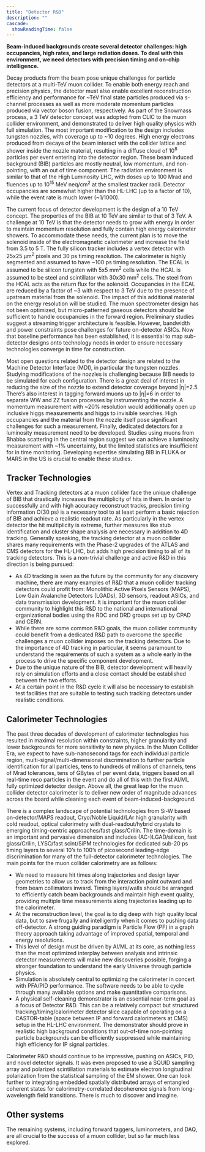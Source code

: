 ```yaml
---
title: "Detector R&D"
description: ""
cascade:
  showReadingTime: false
---
```


**Beam-induced backgrounds create several detector challenges: high occupancies, high rates, and large radiation doses. To deal with this environment, we need detectors with precision timing and on-chip intelligence.**

Decay products from the beam pose unique challenges for particle detectors at a multi-TeV muon collider. To enable both energy reach and precision physics, the detector must also enable excellent reconstruction efficiency and performance for ~TeV final state particles produced via s-channel processes as well as more moderate momentum particles produced via vector boson fusion, respectively. As part of the Snowmass process, a 3 TeV detector concept was adopted from CLIC to the muon collider environment, and demonstrated to deliver high quality physics with full simulation. The most important modification to the design includes tungsten nozzles, with coverage up to ~10 degrees. High energy electrons produced from decays of the beam interact with the collider lattice and shower inside the nozzle material, resulting in a diffuse cloud of 10<sup>8</sup> particles per event entering into the detector region. These beam induced background (BIB) particles are mostly neutral, low momentum, and non-pointing, with an out of time component. The radiation environment is similar to that of the High Luminosity LHC, with doses up to 100 Mrad and fluences up to 10<sup>15</sup> MeV neq/cm<sup>2</sup> at the smallest tracker radii. Detector occupancies are somewhat higher than the HL-LHC (up to a factor of 10), while the event rate is much lower (~1/1000).

The current focus of detector development is the design of a 10 TeV concept. The properties of the BIB at 10 TeV are similar to that of 3 TeV. A challenge at 10 TeV is that the detector needs to grow with energy in order to maintain momentum resolution and fully contain high energy calorimeter showers. To accommodate these needs, the current plan is to move the solenoid inside of the electromagnetic calorimeter and increase the field from 3.5 to 5 T. The fully silicon tracker includes a vertex detector with 25x25 μm<sup>2</sup> pixels and 30 ps timing resolution. The calorimeter is highly segmented and assumed to have ~100 ps timing resolution. The ECAL is assumed to be silicon tungsten with 5x5 mm<sup>2</sup> cells while the HCAL is assumed to be steel and scintillator with 30x30 mm<sup>2</sup> cells. The steel from the HCAL acts as the return flux for the solenoid. Occupancies in the ECAL are reduced by a factor of ~3 with respect to 3 TeV due to the presence of upstream material from the solenoid. The impact of this additional material on the energy resolution will be studied. The muon spectrometer design has not been optimized, but micro-patterned gaseous detectors should be sufficient to handle occupancies in the forward region. Preliminary studies suggest a streaming trigger architecture is feasible. However, bandwidth and power constraints pose challenges for future on-detector ASICs. Now that baseline performance has been established, it is essential to map sub-detector designs onto technology needs in order to ensure necessary technologies converge in time for construction.

Most open questions related to the detector design are related to the Machine Detector Interface (MDI), in particular the tungsten nozzles. Studying modifications of the nozzles is challenging because BIB needs to be simulated for each configuration. There is a great deal of interest in reducing the size of the nozzle to extend detector coverage beyond |η|=2.5. There’s also interest in tagging forward muons up to |η|=6 in order to separate WW and ZZ fusion processes by instrumenting the nozzle. A momentum measurement with ~20% resolution would additionally open up inclusive higgs measurements and higgs to invisible searches. High occupancies and the material from the nozzle itself pose significant challenges for such a measurement. Finally, dedicated detectors for a luminosity measurement need to be developed. Studies using muons from Bhabba scattering in the central region suggest we can achieve a luminosity measurement with ~1% uncertainty, but the limited statistics are insufficient for in time monitoring. Developing expertise simulating BIB in FLUKA or MARS in the US is crucial to enable these studies.

## Tracker Technologies

Vertex and Tracking detectors at a muon collider face the unique challenge of BIB that drastically increases the multiplicity of hits in them. In order to successfully and with high accuracy reconstruct tracks, precision timing information O(30 ps) is a necessary tool to at least perform a basic rejection of BIB and achieve a realistic readout rate. As particularly in the vertex detector the hit multiplicity is extreme, further measures like stub identification and cluster shape analysis are necessary in addition to 4D tracking. Generally speaking, the tracking detector at a muon collider shares many requirements with the Phase-2 upgrades of the ATLAS and CMS detectors for the HL-LHC, but adds high precision timing to all of its tracking detectors. This is a non-trivial challenge and active R\&D in this direction is being pursued:

- As 4D tracking is seen as the future by the community for any discovery machine, there are many examples of R\&D that a muon collider tracking detectors could profit from: Monolithic Active Pixels Sensors (MAPS), Low Gain Avalanche Detectors (LGADs), 3D sensors, readout ASICs, and data transmission development. It is important for the muon collider community to highlight this R\&D to the national and international organizational bodies using the RDC and DRD groups set up by CPAD and CERN.
- While there are some common R\&D goals, the muon collider community could benefit from a dedicated R\&D path to overcome the specific challenges a muon collider imposes on the tracking detectors. Due to the importance of 4D tracking in particular, it seems paramount to understand the requirements of such a system as a whole early in the process to drive the specific component development.
- Due to the unique nature of the BIB, detector development will heavily rely on simulation efforts and a close contact should be established between the two efforts.
- At a certain point in the R\&D cycle it will also be necessary to establish test facilities that are suitable to testing such tracking detectors under realistic conditions.

## Calorimeter Technologies

The past three decades of development of calorimeter technologies has resulted in maximal resolution within constraints, higher granularity and lower backgrounds for more sensitivity to new physics. In the Muon Collider Era, we expect to have sub-nanosecond tags for each individual particle region, multi-signal/multi-dimensional discrimination to further particle identification for all particles, tens to hundreds of millions of channels, tens of Mrad tolerances, tens of GBytes of per event data, triggers based on all real-time reco particles in the event and do all of this with the first AI/ML fully optimized detector design. Above all, the great leap for the muon collider detector calorimeter is to deliver new order of magnitude advances across the board while cleaning each event of beam-induced-background.

There is a complex landscape of potential technologies from Si-W based on-detector/MAPS readout, Cryo/Noble Liquid/LAr high granularity with cold readout, optical calorimetry with dual-readout/hybrid crystals to emerging timing-centric approaches/fast glass/Crilin. The time-domain is an important and pervasive dimension and includes (AC-)LGAD/silicon, fast glass/Crilin, LYSO/fast scint/SiPM technologies for dedicated sub-20 ps timing layers to several 10’s to 100’s of picosecond leading-edge discrimination for many of the full-detector calorimeter technologies. The main points for the muon collider calorimetry are as follows:

- We need to measure hit times along trajectories and design layer geometries to allow us to track from the interaction point outward and from beam collimators inward. Timing layers/walls should be arranged to efficiently catch beam backgrounds and maintain high event quality, providing multiple time measurements along trajectories leading up to the calorimeter.
- At the reconstruction level, the goal is to dig deep with high quality local data, but to save frugally and intelligently when it comes to pushing data off-detector. A strong guiding paradigm is Particle Flow (PF) in a graph theory approach taking advantage of improved spatial, temporal and energy resolutions.
- This level of design must be driven by AI/ML at its core, as nothing less than the most optimized interplay between analysis and intrinsic detector measurements will make new discoveries possible, forging a stronger foundation to understand the early Universe through particle physics.
- Simulation is absolutely central to optimizing the calorimeter in concert with PFA/PID performance. The software needs to be able to cycle through many available options and make quantitative comparisons.
- A physical self-cleaning demonstrator is an essential near-term goal as a focus of Detector R\&D. This can be a relatively compact but structured tracking/timing/calorimeter detector slice capable of operating on a CASTOR-table (space between IP and forward calorimeters at CMS) setup in the HL-LHC environment. The demonstrator should prove in realistic high background conditions that out-of-time non-pointing particle backgrounds can be efficiently suppressed while maintaining high efficiency for IP signal particles.

Calorimeter R\&D should continue to be impressive, pushing on ASICs, PID, and novel detector signals. It was even proposed to use a SQUID sampling array and polarized scintillation materials to estimate electron longitudinal polarization from the statistical sampling of the EM shower. One can look further to integrating embedded spatially distributed arrays of entangled coherent states for calorimetry-correlated decoherence signals from long-wavelength field transitions. There is much to discover and imagine.

## Other systems

The remaining systems, including forward taggers, luminometers, and DAQ, are all crucial to the success of a muon collider, but so far much less explored. 
